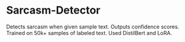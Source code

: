 # Sarcasm-Detector
Detects sarcasm when given sample text. Outputs confidence scores. Trained on 50k+ samples of labeled text. Used DistilBert and LoRA.

